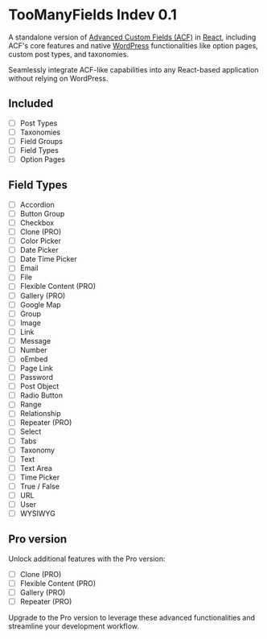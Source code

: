 # TooManyFields Indev 0.1

A standalone version of [Advanced Custom Fields (ACF)](https://www.advancedcustomfields.com/) in [React](https://react.dev/), including ACF's core features and native [WordPress](https://wordpress.com/) functionalities like option pages, custom post types, and taxonomies. 

Seamlessly integrate ACF-like capabilities into any React-based application without relying on WordPress.

## Included

- [ ] Post Types
- [ ] Taxonomies
- [ ] Field Groups
- [ ] Field Types
- [ ] Option Pages

## Field Types

- [ ] Accordion
- [ ] Button Group
- [ ] Checkbox
- [ ] Clone (PRO)
- [ ] Color Picker
- [ ] Date Picker
- [ ] Date Time Picker
- [ ] Email
- [ ] File
- [ ] Flexible Content (PRO)
- [ ] Gallery (PRO)
- [ ] Google Map
- [ ] Group
- [ ] Image
- [ ] Link
- [ ] Message
- [ ] Number
- [ ] oEmbed
- [ ] Page Link
- [ ] Password
- [ ] Post Object
- [ ] Radio Button
- [ ] Range
- [ ] Relationship
- [ ] Repeater (PRO)
- [ ] Select
- [ ] Tabs
- [ ] Taxonomy
- [ ] Text
- [ ] Text Area
- [ ] Time Picker
- [ ] True / False
- [ ] URL
- [ ] User
- [ ] WYSIWYG

## Pro version

Unlock additional features with the Pro version:

- [ ] Clone (PRO)
- [ ] Flexible Content (PRO)
- [ ] Gallery (PRO)
- [ ] Repeater (PRO)

Upgrade to the Pro version to leverage these advanced functionalities and streamline your development workflow.
